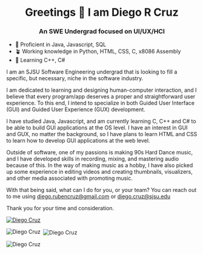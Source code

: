 <h1 align="center">Greetings 👋 I am Diego R Cruz</h1>

<h3 align="center">An SWE Undergrad focused on UI/UX/HCI</h3>

- :palm_tree: Proficient in Java, Javascript, SQL
- :potted_plant: Working knowledge in Python, HTML, CSS, C, x8086 Assembly
- :bamboo: Learning C++, C#

I am an SJSU Software Engineering undergrad that is looking to fill a specific, but necessary, niche in the software industry.

I am dedicated to learning and designing human-computer interaction, and I believe that every program/app deserves a proper and straightforward user experience. To this end, I intend to specialize in both Guided User Interface (GUI) and Guided User Experience (GUX) development.

I have studied Java, Javascript, and am currently learning C, C++ and C# to be able to build GUI applications at the OS level. I have an interest in GUI and GUX, no matter the background, so I have plans to learn HTML and CSS to learn how to develop GUI applications at the web level.

Outside of software, one of my passions is making 90s Hard Dance music, and I have developed skills in recording, mixing, and mastering audio because of this. In the way of making music as a hobby, I have also picked up some experience in editing videos and creating thumbnails, visualizers, and other media associated with promoting music.

With that being said, what can I do for you, or your team?
You can reach out to me using diego.rubencruz@gmail.com or diego.cruz@sjsu.edu

Thank you for your time and consideration.

<p align="left"> <a href="https://github.com/ryo-ma/github-profile-trophy"><img src="https://github-profile-trophy.vercel.app/?username=diego-ruben-cruz&theme=onedark" alt="Diego Cruz" /></a> </p>

<p><img align="left" src="https://github-readme-stats.vercel.app/api/top-langs?username=diego-ruben-cruz&show_icons=true&theme=onedark&locale=en&layout=compact" alt="Diego Cruz" /></p>

<p>&nbsp;<img align="center" src="https://github-readme-stats.vercel.app/api?username=diego-ruben-cruz&show_icons=true&theme=onedark&locale=en" alt="Diego Cruz" /></p>

<p><img align="center" src="https://github-readme-streak-stats.herokuapp.com/?user=diego-ruben-cruz&theme=dark" alt="Diego Cruz" /></p>
